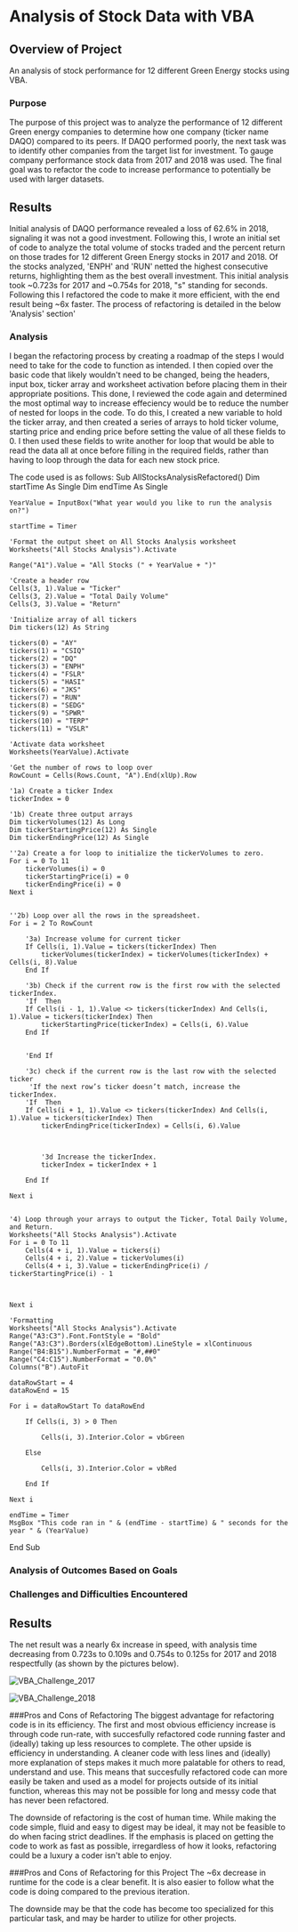 # Analysis of Stock Data with VBA

## Overview of Project
An analysis of stock performance for 12 different Green Energy stocks using VBA.

### Purpose
The purpose of this project was to analyze the performance of 12 different Green energy companies to determine how one company (ticker name DAQO) compared to its peers. If DAQO performed poorly, the next task was to identify other companies from the target list for investment. To gauge company performance stock data from 2017 and 2018 was used. The final goal was to refactor the code to increase performance to potentially be used with larger datasets.

## Results
Initial analysis of DAQO performance revealed a loss of 62.6% in 2018, signaling it was not a good investment. Following this, I wrote an initial set of code to analyze the total volume of stocks traded and the percent return on those trades for 12 different Green Energy stocks in 2017 and 2018. Of the stocks analyzed, 'ENPH' and 'RUN' netted the highest consecutive returns, highlighting them as the best overall investment. This initial analysis took ~0.723s for 2017 and ~0.754s for 2018, "s" standing for seconds. Following this I refactored the code to make it more efficient, with the end result being ~6x faster. The process of refactoring is detailed in the below 'Analysis' section'

### Analysis
I began the refactoring process by creating a roadmap of the steps I would need to take for the code to function as intended. I then copied over the basic code that likely wouldn't need to be changed, being the headers, input box, ticker array and worksheet activation before placing them in their appropriate positions. This done, I reviewed the code again and determined the most optimal way to increase effeciency would be to reduce the number of nested for loops in the code. To do this, I created a new variable to hold the ticker array, and then created a series of arrays to hold ticker volume, starting price and ending price before setting the value of all these fields to 0. I then used these fields to write another for loop that would be able to read the data all at once before filling in the required fields, rather than having to loop through the data for each new stock price. 

The code used is as follows:
Sub AllStocksAnalysisRefactored()
    Dim startTime As Single
    Dim endTime  As Single

    YearValue = InputBox("What year would you like to run the analysis on?")

    startTime = Timer
    
    'Format the output sheet on All Stocks Analysis worksheet
    Worksheets("All Stocks Analysis").Activate
    
    Range("A1").Value = "All Stocks (" + YearValue + ")"
    
    'Create a header row
    Cells(3, 1).Value = "Ticker"
    Cells(3, 2).Value = "Total Daily Volume"
    Cells(3, 3).Value = "Return"

    'Initialize array of all tickers
    Dim tickers(12) As String
    
    tickers(0) = "AY"
    tickers(1) = "CSIQ"
    tickers(2) = "DQ"
    tickers(3) = "ENPH"
    tickers(4) = "FSLR"
    tickers(5) = "HASI"
    tickers(6) = "JKS"
    tickers(7) = "RUN"
    tickers(8) = "SEDG"
    tickers(9) = "SPWR"
    tickers(10) = "TERP"
    tickers(11) = "VSLR"
    
    'Activate data worksheet
    Worksheets(YearValue).Activate
    
    'Get the number of rows to loop over
    RowCount = Cells(Rows.Count, "A").End(xlUp).Row
    
    '1a) Create a ticker Index
    tickerIndex = 0

    '1b) Create three output arrays
    Dim tickerVolumes(12) As Long
    Dim tickerStartingPrice(12) As Single
    Dim tickerEndingPrice(12) As Single
    
    ''2a) Create a for loop to initialize the tickerVolumes to zero.
    For i = 0 To 11
        tickerVolumes(i) = 0
        tickerStartingPrice(i) = 0
        tickerEndingPrice(i) = 0
    Next i
    
        
    ''2b) Loop over all the rows in the spreadsheet.
    For i = 2 To RowCount
    
        '3a) Increase volume for current ticker
        If Cells(i, 1).Value = tickers(tickerIndex) Then
            tickerVolumes(tickerIndex) = tickerVolumes(tickerIndex) + Cells(i, 8).Value
        End If
        
        '3b) Check if the current row is the first row with the selected tickerIndex.
        'If  Then
        If Cells(i - 1, 1).Value <> tickers(tickerIndex) And Cells(i, 1).Value = tickers(tickerIndex) Then
            tickerStartingPrice(tickerIndex) = Cells(i, 6).Value
        End If
            
            
        'End If
        
        '3c) check if the current row is the last row with the selected ticker
         'If the next row’s ticker doesn’t match, increase the tickerIndex.
        'If  Then
        If Cells(i + 1, 1).Value <> tickers(tickerIndex) And Cells(i, 1).Value = tickers(tickerIndex) Then
            tickerEndingPrice(tickerIndex) = Cells(i, 6).Value
        
            
        
            '3d Increase the tickerIndex.
            tickerIndex = tickerIndex + 1
        
        End If
    
    Next i
    
    
    '4) Loop through your arrays to output the Ticker, Total Daily Volume, and Return.
    Worksheets("All Stocks Analysis").Activate
    For i = 0 To 11
        Cells(4 + i, 1).Value = tickers(i)
        Cells(4 + i, 2).Value = tickerVolumes(i)
        Cells(4 + i, 3).Value = tickerEndingPrice(i) / tickerStartingPrice(i) - 1
        
        
        
    Next i
    
    'Formatting
    Worksheets("All Stocks Analysis").Activate
    Range("A3:C3").Font.FontStyle = "Bold"
    Range("A3:C3").Borders(xlEdgeBottom).LineStyle = xlContinuous
    Range("B4:B15").NumberFormat = "#,##0"
    Range("C4:C15").NumberFormat = "0.0%"
    Columns("B").AutoFit

    dataRowStart = 4
    dataRowEnd = 15

    For i = dataRowStart To dataRowEnd
        
        If Cells(i, 3) > 0 Then
            
            Cells(i, 3).Interior.Color = vbGreen
            
        Else
        
            Cells(i, 3).Interior.Color = vbRed
            
        End If
        
    Next i
 
    endTime = Timer
    MsgBox "This code ran in " & (endTime - startTime) & " seconds for the year " & (YearValue)

End Sub


### Analysis of Outcomes Based on Goals

### Challenges and Difficulties Encountered

## Results
The net result was a nearly 6x increase in speed, with analysis time decreasing from 0.723s to 0.109s and 0.754s to 0.125s for 2017 and 2018 respectfully (as shown by the pictures below).

![VBA_Challenge_2017](https://github.com/Tbrecke01/VBA_Challenge/blob/main/VBA_Challenge_2017.png)

![VBA_Challenge_2018](https://github.com/Tbrecke01/VBA_Challenge/blob/main/VBA_Challenge_2018.png)

###Pros and Cons of Refactoring
The biggest advantage for refactoring code is in its efficiency. The first and most obvious efficiency increase is through code run-rate, with succesfully refactored code running faster and (ideally) taking up less resources to complete. The other upside is efficiency in understanding. A cleaner code with less lines and (ideally) more explanation of steps makes it much more palatable for others to read, understand and use. This means that succesfully refactored code can more easily be taken and used as a model for projects outside of its initial function, whereas this may not be possible for long and messy code that has never been refactored.

The downside of refactoring is the cost of human time. While making the code simple, fluid and easy to digest may be ideal, it may not be feasible to do when facing strict deadlines. If the emphasis is placed on getting the code to work as fast as possible, irregardless of how it looks, refactoring could be a luxury a coder isn't able to enjoy. 

###Pros and Cons of Refactoring for this Project
The ~6x decrease in runtime for the code is a clear benefit. It is also easier to follow what the code is doing compared to the previous iteration.

The downside may be that the code has become too specialized for this particular task, and may be harder to utilize for other projects.
